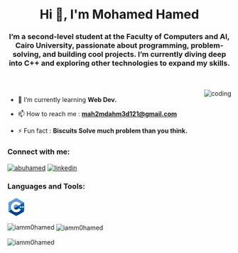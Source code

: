 <h1 align="center">Hi 👋, I'm Mohamed Hamed</h1>
<h3 align="center">I’m a second-level student at the Faculty of Computers and AI, Cairo University, passionate about programming, problem-solving, and building cool projects. I’m currently diving deep into C++ and exploring other technologies to expand my skills.</h3>
<br></br>

<img align="right" alt="coding" witdth="350" src = "https://media2.giphy.com/media/v1.Y2lkPTc5MGI3NjExYmh0cm8xZ2Nremlza25uZXNxcmsyd3Vmbm5oanI0dW5oeXFyOThxMSZlcD12MV9pbnRlcm5hbF9naWZfYnlfaWQmY3Q9Zw/iIqmM5tTjmpOB9mpbn/giphy.webp">



- 🌱 I’m currently learning **Web Dev.**

- 📫 How to reach me : **mah2mdahm3d121@gmail.com**

- ⚡ Fun fact : **Biscuits Solve much problem than you think.**

<h3 align="left">Connect with me:</h3>
<p align="left">
<a href="https://www.leetcode.com/abuhamed" target="blank"><img align="center" src="https://raw.githubusercontent.com/rahuldkjain/github-profile-readme-generator/master/src/images/icons/Social/leet-code.svg" alt="abuhamed" height="30" width="40" /></a>
  <a href="https://www.linkedin.com/in/abu-hamed/" target="blank"><img align="center" src="https://raw.githubusercontent.com/rahuldkjain/github-profile-readme-generator/master/src/images/icons/Social/linked-in-alt.svg" alt="linkedin" height="30" width="40" /></a>

</p>

<h3 align="left">Languages and Tools:</h3>
<p align="left"> <a href="https://www.w3schools.com/cpp/" target="_blank" rel="noreferrer"> <img src="https://raw.githubusercontent.com/devicons/devicon/master/icons/cplusplus/cplusplus-original.svg" alt="cplusplus" width="40" height="40"/> </a> </p>

<p><img align="left" src="https://github-readme-stats.vercel.app/api/top-langs?username=iamm0hamed&show_icons=true&locale=en&layout=compact" alt="iamm0hamed" /></p>

<p>&nbsp;<img align="center" src="https://github-readme-stats.vercel.app/api?username=iamm0hamed&show_icons=true&locale=en" alt="iamm0hamed" /></p>

<p><img align="center" src="https://github-readme-streak-stats.herokuapp.com/?user=iamm0hamed&" alt="iamm0hamed" /></p>
